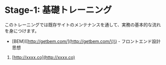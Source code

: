 # Stage-1: 基礎トレーニング

このトレーニングでは既存サイトのメンテナンスを通して、実務の基本的な流れを身につけます。

* \[BEM\]\([http://getbem.com/](http://getbem.com/\)\) - フロントエンド設計思想

1. [http://xxxx.co](http://xxxx.co)



